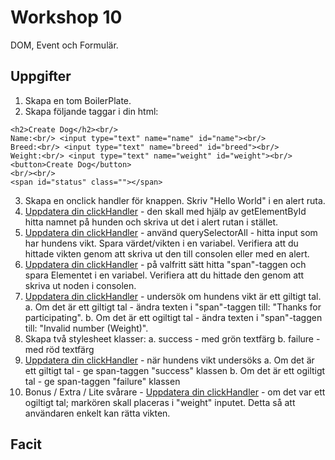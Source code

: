 # Workshop 10

DOM, Event och Formulär.

## Uppgifter

1. Skapa en tom BoilerPlate.
2. Skapa följande taggar i din html:

```
<h2>Create Dog</h2><br/>
Name:<br/> <input type="text" name="name" id="name"><br/>
Breed:<br/> <input type="text" name="breed" id="breed"><br/>
Weight:<br/> <input type="text" name="weight" id="weight"><br/>
<button>Create Dog</button>
<br/><br/>
<span id="status" class=""></span>
```

3. Skapa en onclick handler för knappen. Skriv "Hello World" i en alert ruta.
4. <ins>Uppdatera din clickHandler</ins> - den skall med hjälp av getElementById hitta namnet på hunden och skriva ut det i alert rutan i stället.
5. <ins>Uppdatera din clickHandler</ins> - använd querySelectorAll - hitta input som har hundens vikt. Spara värdet/vikten i en variabel. Verifiera att du hittade vikten genom att skriva ut den till consolen eller med en alert.
6. <ins>Uppdatera din clickHandler</ins> - på valfritt sätt hitta "span"-taggen och spara Elementet i en variabel. Verifiera att du hittade den genom att skriva ut noden i consolen.
7. <ins>Uppdatera din clickHandler</ins> - undersök om hundens vikt är ett giltigt tal.
   a. Om det är ett giltigt tal - ändra texten i "span"-taggen till: "Thanks for participating".
   b. Om det är ett ogiltigt tal - ändra texten i "span"-taggen till: "Invalid number (Weight)".
8. Skapa två stylesheet klasser:
   a. success - med grön textfärg
   b. failure - med röd textfärg
9. <ins>Uppdatera din clickHandler</ins> - när hundens vikt undersöks
   a. Om det är ett giltigt tal - ge span-taggen "success" klassen
   b. Om det är ett ogiltigt tal - ge span-taggen "failure" klassen
10. Bonus / Extra / Lite svårare - <ins>Uppdatera din clickHandler</ins> - om det var ett ogiltigt tal; markören skall placeras i "weight" inputet. Detta så att användaren enkelt kan rätta vikten.

## Facit
